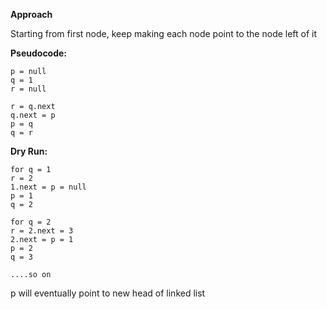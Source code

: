 **Approach**

Starting from first node, keep making each node point to the node left of it

**Pseudocode:**

```plaintext
p = null
q = 1
r = null

r = q.next
q.next = p
p = q
q = r
```

**Dry Run:**

```plaintext
for q = 1
r = 2
1.next = p = null
p = 1
q = 2

for q = 2
r = 2.next = 3
2.next = p = 1
p = 2
q = 3

....so on
```
p will eventually point to new head of linked list
